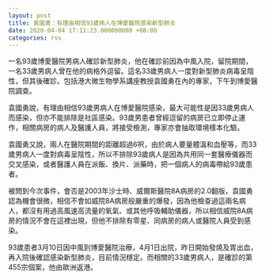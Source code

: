 ```yaml
---
layout: post
title: 袁國勇：有理由相信93歲病人在博愛醫院感染新型肺炎
date: 2020-04-04 17:11:23.000000000 +08:00
categories: rss
---
```


一名93歲博愛醫院男病人確診新型肺炎，他在確診前因為中風入院，留院期間，一名33歲男病人曾在他的病格外逗留。這名33歲男病人一度對新型肺炎病毒呈陰性，但其後確診。包括港大微生物學系講座教授袁國勇在內的專家，下午到博愛醫院調查。

袁國勇說，有理由相信93歲男病人在博愛醫院感染，最大可能性是因33歲男病人而感染，但亦不能排除是社區感染。93歲男患者曾經逗留的病房已立即停止運作，相關病房的病人及醫護人員，將接受檢測，專家亦會抽取環境樣本化驗。

袁國勇又說，兩人在醫院期間的距離超過6呎，由於病人要量體溫和血壓等，而33歲男病人一度對病毒呈陰性，所以不排除93歲病人是因為共用同一套醫療儀器而交叉感染，或者醫護人員在派飯、換片、派藥時，把一個病人的病毒帶給93歲患者。

被問到今次事件，會否是2003年沙士時、威爾斯醫院8A病房的2.0翻版，袁國勇認為機會很微，相信不會如威院8A病房般嚴重的爆發，因為他檢查過這兩名病人，都沒有用過高風速高流量的氧氣、或其他呼吸輔助儀器，所以相信威院8A病房的情況不會在這裡出現，但他不排除有零星、同病房的病人或醫院人員受到感染。

93歲患者3月10日因中風到博愛醫院治療，4月1日出院，昨日開始發燒及胃出血，再入院後確認感染新型肺炎，目前情況穩定。而相關的33歲男病人，是確診的第455宗個案，他由歐洲返港。
